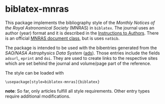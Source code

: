 # biblatex-mnras

This package implements the bibliography style of the *Monthly Notices of the Royal Astronomical Society* (MNRAS) in `biblatex`. The journal uses an author (year) format and it is described in the [Instructions to Authors](https://academic.oup.com/mnras/pages/general_instructions?login=false#6.3\%20References\%20and\%20citations). There is an official [MNRAS document class](https://www.ctan.org/tex-archive/macros/latex/contrib/mnras), but is uses `natbib`. 

The package is intended to be used with the bibentries generated from the *SAO/NASA Astrophysics Data System* ([ads](https://ui.adsabs.harvard.edu/)). Those entries include the fields `adsurl`, `eprint` and `doi`. They are used to create links to the respective sites which are set behind the journal and volume/page part of the reference.

The style can be loaded with

```
\usepackage[style=biblatex-mnras]{biblatex}
```

**note**: So far, only articles fulfill all style requirements. Other entry types require additional modifications.